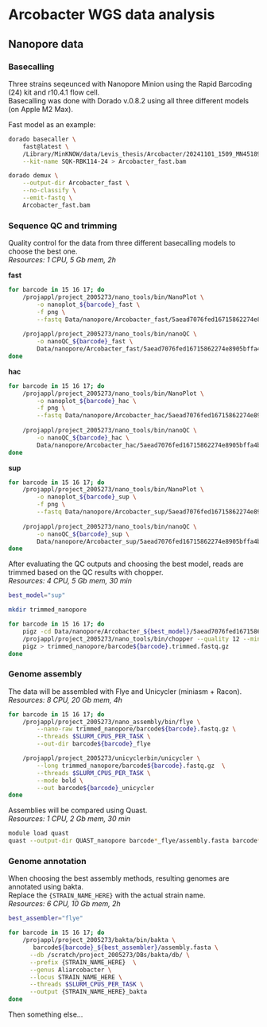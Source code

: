 # Arcobacter WGS data analysis

## Nanopore data

### Basecalling

Three strains seqeunced with Nanopore Minion using the Rapid Barcoding (24) kit and r10.4.1 flow cell.  
Basecalling was done with Dorado v.0.8.2 using all three different models (on Apple M2 Max).  

Fast model as an example: 

```bash 
dorado basecaller \
    fast@latest \
    /Library/MinKNOW/data/Levis_thesis/Arcobacter/20241101_1509_MN45189_FBA32164_2b012041/pod5/ \
    --kit-name SQK-RBK114-24 > Arcobacter_fast.bam

dorado demux \
    --output-dir Arcobacter_fast \
    --no-classify \
    --emit-fastq \
    Arcobacter_fast.bam
```
### Sequence QC and trimming 

Quality control for the data from three different basecalling models to choose the best one.  
_Resources: 1 CPU, 5 Gb mem, 2h_

__fast__ 

```bash 
for barcode in 15 16 17; do
	/projappl/project_2005273/nano_tools/bin/NanoPlot \
  		-o nanoplot_${barcode}_fast \
		-f png \
		--fastq Data/nanopore/Arcobacter_fast/5aead7076fed16715862274e8905bffa4b22d334_SQK-RBK114-24_barcode${barcode}.fastq.gz
	
	/projappl/project_2005273/nano_tools/bin/nanoQC \
		-o nanoQC_${barcode}_fast \
		Data/nanopore/Arcobacter_fast/5aead7076fed16715862274e8905bffa4b22d334_SQK-RBK114-24_barcode${barcode}.fastq.gz
done
```

__hac__ 

```bash 
for barcode in 15 16 17; do
	/projappl/project_2005273/nano_tools/bin/NanoPlot \
  		-o nanoplot_${barcode}_hac \
		-f png \
		--fastq Data/nanopore/Arcobacter_hac/5aead7076fed16715862274e8905bffa4b22d334_SQK-RBK114-24_barcode${barcode}.fastq.gz
	
	/projappl/project_2005273/nano_tools/bin/nanoQC \
		-o nanoQC_${barcode}_hac \
		Data/nanopore/Arcobacter_hac/5aead7076fed16715862274e8905bffa4b22d334_SQK-RBK114-24_barcode${barcode}.fastq.gz
done
```

__sup__ 

```bash 
for barcode in 15 16 17; do
	/projappl/project_2005273/nano_tools/bin/NanoPlot \
  		-o nanoplot_${barcode}_sup \
		-f png \
		--fastq Data/nanopore/Arcobacter_sup/5aead7076fed16715862274e8905bffa4b22d334_SQK-RBK114-24_barcode${barcode}.fastq.gz
	
	/projappl/project_2005273/nano_tools/bin/nanoQC \
		-o nanoQC_${barcode}_sup \
		Data/nanopore/Arcobacter_sup/5aead7076fed16715862274e8905bffa4b22d334_SQK-RBK114-24_barcode${barcode}.fastq.gz
done
```

After evaluating the QC outputs and choosing the best model, reads are trimmed based on the QC results with chopper.  
_Resources: 4 CPU, 5 Gb mem, 30 min_

```bash
best_model="sup"

mkdir trimmed_nanopore

for barcode in 15 16 17; do
	pigz -cd Data/nanopore/Arcobacter_${best_model}/5aead7076fed16715862274e8905bffa4b22d334_SQK-RBK114-24_barcode${barcode}.fastq.gz |\
  	/projappl/project_2005273/nano_tools/bin/chopper --quality 12 --minlength 1000 --headcrop 20 --tailcrop 20 |\
  	pigz > trimmed_nanopore/barcode${barcode}.trimmed.fastq.gz
done
```

### Genome assembly 

The data will be assembled with Flye and Unicycler (miniasm + Racon).  
_Resources: 8 CPU, 20 Gb mem, 4h_

```bash 
for barcode in 15 16 17; do
	/projappl/project_2005273/nano_assembly/bin/flye \
		--nano-raw trimmed_nanopore/barcode${barcode}.fastq.gz \
		--threads $SLURM_CPUS_PER_TASK \
		--out-dir barcode${barcode}_flye

	/projappl/project_2005273/unicyclerbin/unicycler \
		--long trimmed_nanopore/barcode${barcode}.fastq.gz  \
		--threads $SLURM_CPUS_PER_TASK \
		--mode bold \
		--out barcode${barcode}_unicycler
done
```

Assemblies will be compared using Quast.  
_Resources: 1 CPU, 2 Gb mem, 30 min_

```bash
module load quast
quast --output-dir QUAST_nanopore barcode*_flye/assembly.fasta barcode*_unicycler/assembly.fasta 
```

### Genome annotation

When choosing the best assembly methods, resulting genomes are annotated using bakta.  
Replace the `{STRAIN_NAME_HERE}` with the actual strain name.  
_Resources: 6 CPU, 10 Gb mem, 2h_

```bash
best_assembler="flye"

for barcode in 15 16 17; do
	/projappl/project_2005273/bakta/bin/bakta \
       barcode${barcode}_${best_assembler}/assembly.fasta \
      --db /scratch/project_2005273/DBs/bakta/db/ \
      --prefix {STRAIN_NAME_HERE}  \
      --genus Aliarcobacter \
      --locus STRAIN_NAME_HERE \
      --threads $SLURM_CPUS_PER_TASK \
      --output {STRAIN_NAME_HERE}_bakta
done
```

Then something else...